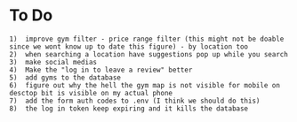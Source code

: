 # To Do

    1)  improve gym filter - price range filter (this might not be doable since we wont know up to date this figure) - by location too
    2)  when searching a location have suggestions pop up while you search
    3)  make social medias
    4)  Make the "log in to leave a review" better
    5)  add gyms to the database
    6)  figure out why the hell the gym map is not visible for mobile on desctop bit is visible on my actual phone
    7)  add the form auth codes to .env (I think we should do this)
    8)  the log in token keep expiring and it kills the database
   
